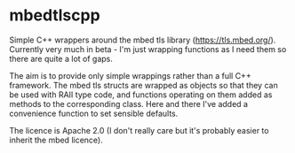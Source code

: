 # mbedtlscpp

Simple C++ wrappers around the mbed tls library (https://tls.mbed.org/). Currently very much in beta - I'm just wrapping functions as I need them so there are quite a lot of gaps.

The aim is to provide only simple wrappings rather than a full C++ framework. The mbed tls structs are wrapped as objects so that they can be used with RAII type code, and functions operating on them added as methods to the corresponding class. Here and there I've added a convenience function to set sensible defaults.

The licence is Apache 2.0 (I don't really care but it's probably easier to inherit the mbed licence).
